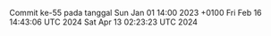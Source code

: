 Commit ke-55 pada tanggal Sun Jan 01 14:00 2023 +0100
Fri Feb 16 14:43:06 UTC 2024
Sat Apr 13 02:23:23 UTC 2024
